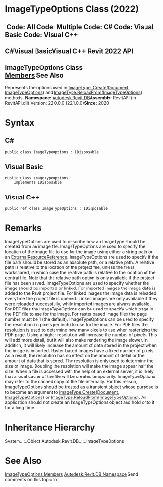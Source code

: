 # ImageTypeOptions Class (2022)

﻿
 Code: All Code: Multiple Code: C# Code: Visual Basic Code: Visual C++   
---  
C#Visual BasicVisual C++
Revit 2022 API  
---  
ImageTypeOptions Class  
[Members](ad8c7dfa-f73a-890e-25d9-e7cedb189fe0.md "ImageTypeOptions Members") See Also  
---  
Represents the options used in [ImageType::Create(Document, ImageTypeOptions)](31bb13e3-e8f5-cb66-18d0-619578d56cde.md "Create Method") and [ImageType.ReloadFrom(ImageTypeOptions)](e009ad38-c172-fdf4-56b8-c3be5940cc05.md "ReloadFrom Method") methods. 
**Namespace:** [Autodesk.Revit.DB](87546ba7-461b-c646-cbb1-2cb8f5bff8b2.md "Autodesk.Revit.DB Namespace")**Assembly:** RevitAPI (in RevitAPI.dll) Version: 22.0.0.0 (22.1.0.0)**Since:** 2020 
# Syntax
C#  
---  
```text
public class ImageTypeOptions : IDisposable
```
  
Visual Basic  
---  
```text
Public Class ImageTypeOptions _
	Implements IDisposable
```
  
Visual C++  
---  
```text
public ref class ImageTypeOptions : IDisposable
```
  
# Remarks
ImageTypeOptions are used to describe how an ImageType should be created from an image file.
ImageTypeOptions are used to specify the location of the image file to use for the image using either a string path or an [ExternalResourceReference](ffad9c15-8fc9-fbfd-f328-101533f4cf74.md "ExternalResourceReference Class").
ImageTypeOptions are used to specify if the file path should be stored as an absolute path, or a relative path. A relative path is relative to the location of the project file, unless the file is workshared, in which case the relative path is relative to the location of the central file. Note that the relative path option is only available if the project file has been saved. 
ImageTypeOptions are used to specify whether the image should be imported or linked. For imported images the image data is added to the Revit project file. For linked images the image data is reloaded everytime the project file is opened. Linked images are only available if they were reloaded successfully, while imported images are always available.
For PDF files the ImageTypeOptions can be used to specify which page in the PDF file to use for the image. For raster based image files the page number must be 1 (the default).
ImageTypeOptions can be used to specify the resolution (in pixels per inch) to use for the image. For PDF files the resolution is used to determine how many pixels to use when rasterizing the PDF page. Using a higher resolution will increase the number of pixels. This will add more detail, but it will also make rendering the image slower. In addition, it will likely increase the amount of data stored in the project when the image is imported.
Raster based images have a fixed number of pixels. As a result, the resolution has no effect on the amount of detail or the amount of data that is stored. The resolution is only used to determine the size of image. Doubling the resolution will make the image appear half the size.
When a file is accessed with the help of an external server, it is likely that a local cache of the file will be created temporarily. ImageTypeOptions may refer to the cached copy of the file internally. For this reason, ImageTypeOptions should be treated as a transient object whose purpose is to become an argument to [ImageType.Create(Document, ImageTypeOptions)](31bb13e3-e8f5-cb66-18d0-619578d56cde.md "Create Method") or [ImageType.ReloadFrom(ImageTypeOptions)](e009ad38-c172-fdf4-56b8-c3be5940cc05.md "ReloadFrom Method"). An application should not create an ImageTypeOptions object and hold onto it for a long time.
# Inheritance Hierarchy
System..::..Object Autodesk.Revit.DB..::..ImageTypeOptions
# See Also
[ImageTypeOptions Members](ad8c7dfa-f73a-890e-25d9-e7cedb189fe0.md "ImageTypeOptions Members")
[Autodesk.Revit.DB Namespace](87546ba7-461b-c646-cbb1-2cb8f5bff8b2.md "Autodesk.Revit.DB Namespace")
Send comments on this topic to 